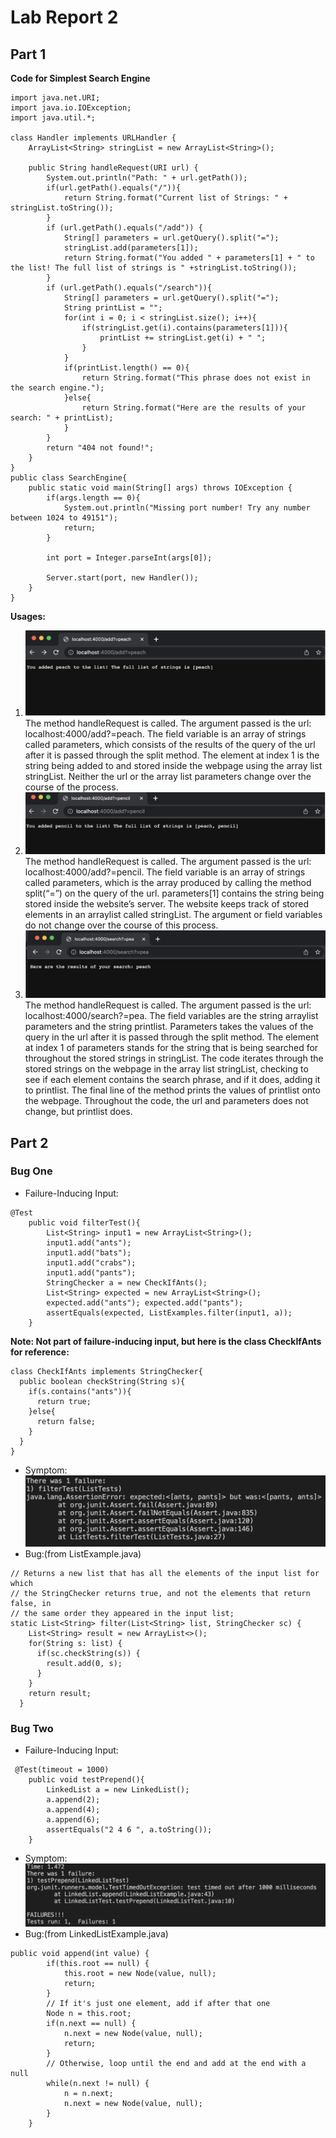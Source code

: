 # Lab Report 2
## Part 1
**Code for Simplest Search Engine**
```
import java.net.URI;
import java.io.IOException;
import java.util.*;

class Handler implements URLHandler {
    ArrayList<String> stringList = new ArrayList<String>();

    public String handleRequest(URI url) {
        System.out.println("Path: " + url.getPath());
        if(url.getPath().equals("/")){
            return String.format("Current list of Strings: " + stringList.toString());
        }
        if (url.getPath().equals("/add")) {
            String[] parameters = url.getQuery().split("=");
            stringList.add(parameters[1]);
            return String.format("You added " + parameters[1] + " to the list! The full list of strings is " +stringList.toString());
        }
        if (url.getPath().equals("/search")){
            String[] parameters = url.getQuery().split("=");
            String printList = "";
            for(int i = 0; i < stringList.size(); i++){
                if(stringList.get(i).contains(parameters[1])){
                    printList += stringList.get(i) + " ";
                }
            }
            if(printList.length() == 0){
                return String.format("This phrase does not exist in the search engine.");
            }else{
                return String.format("Here are the results of your search: " + printList);
            }
        }
        return "404 not found!";
    }
}
public class SearchEngine{
    public static void main(String[] args) throws IOException {
        if(args.length == 0){
            System.out.println("Missing port number! Try any number between 1024 to 49151");
            return;
        }

        int port = Integer.parseInt(args[0]);

        Server.start(port, new Handler());
    }
}
```
**Usages:**
1. ![Image](https://raw.githubusercontent.com/caz002/cse15l-lab-reports/main/Screen%20Shot%202022-10-25%20at%203.10.49%20PM.png)
The method handleRequest is called. The argument passed is the url: localhost:4000/add?=peach. The field variable is an array of strings called parameters, which consists of the results of the query of the url after it is passed through the split method. The element at index 1 is the string being added to and stored inside the webpage using the array list stringList. Neither the url or the array list parameters change over the course of the process.
2. ![Image](https://raw.githubusercontent.com/caz002/cse15l-lab-reports/main/usage2.png)
The method handleRequest is called. The argument passed is the url: localhost:4000/add?=pencil. The field variable is an array of strings called parameters, which is the array produced by calling the method split(“=”) on the query of the url. parameters[1] contains the string being stored inside the website’s server. The website keeps track of stored elements in an arraylist called stringList. The argument or field variables do not change over the course of this process.
3. ![Image](https://github.com/caz002/cse15l-lab-reports/blob/main/usage3.png)
The method handleRequest is called. The argument passed is the url: localhost:4000/search?=pea. The field variables are the string arraylist parameters and the string printlist. Parameters takes the values of the query in the url after it is passed through the split method. The element at index 1 of parameters stands for the string that is being searched for throughout the stored strings in stringList. The code iterates through the stored strings on the webpage in the array list stringList, checking to see if each element contains the search phrase, and if it does, adding it to printlist. The final line of the method prints the values of printlist onto the webpage. Throughout the code, the url and parameters does not change, but printlist does.

## Part 2
### Bug One
- Failure-Inducing Input:
```
@Test
    public void filterTest(){
        List<String> input1 = new ArrayList<String>();
        input1.add("ants");
        input1.add("bats");
        input1.add("crabs");
        input1.add("pants");
        StringChecker a = new CheckIfAnts();
        List<String> expected = new ArrayList<String>();
        expected.add("ants"); expected.add("pants"); 
        assertEquals(expected, ListExamples.filter(input1, a));
    }
```
**Note: Not part of failure-inducing input, but here is the class CheckIfAnts for reference:**
```
class CheckIfAnts implements StringChecker{
  public boolean checkString(String s){
    if(s.contains("ants")){
      return true;
    }else{
      return false;
    }
  }
}
```
- Symptom:![Image](https://github.com/caz002/cse15l-lab-reports/blob/main/bugsymptom1.png)
- Bug:(from ListExample.java)
```
// Returns a new list that has all the elements of the input list for which
// the StringChecker returns true, and not the elements that return false, in
// the same order they appeared in the input list;
static List<String> filter(List<String> list, StringChecker sc) {
    List<String> result = new ArrayList<>();
    for(String s: list) {
      if(sc.checkString(s)) {
        result.add(0, s);
      }
    }
    return result;
  }
```
### Bug Two
- Failure-Inducing Input:
```
 @Test(timeout = 1000)
    public void testPrepend(){
        LinkedList a = new LinkedList();
        a.append(2);
        a.append(4);
        a.append(6);
        assertEquals("2 4 6 ", a.toString());
    }
```
- Symptom:![Image](BugSymptom2.png)
- Bug:(from LinkedListExample.java)
```
public void append(int value) {
        if(this.root == null) {
            this.root = new Node(value, null);
            return;
        }
        // If it's just one element, add if after that one
        Node n = this.root;
        if(n.next == null) {
            n.next = new Node(value, null);
            return;
        }
        // Otherwise, loop until the end and add at the end with a null
        while(n.next != null) {
            n = n.next;
            n.next = new Node(value, null);
        }
    }
```
